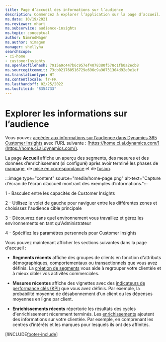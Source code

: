 ```yaml
---
title: Page d’accueil des informations sur l’audience
description: Commencez à explorer l’application sur la page d’accueil.
ms.date: 10/19/2021
ms.reviewer: mhart
ms.subservice: audience-insights
ms.topic: conceptual
author: NimrodMagen
ms.author: nimagen
manager: shellyha
searchScope:
- ci-home
- customerInsights
ms.openlocfilehash: 7915a9c447b6c957ef4078380f578c1fb0a2ecb8
ms.sourcegitcommit: 73cb021760516729e696c9a90731304d92e0e1ef
ms.translationtype: HT
ms.contentlocale: fr-FR
ms.lasthandoff: 02/25/2022
ms.locfileid: "8354733"
---
```

# <a name="explore-audience-insights"></a>Explorer les informations sur l’audience

Vous pouvez [accéder aux informations sur l’audience dans Dynamics 365 Customer Insights](https://home.ci.ai.dynamics.com/) avec l’URL suivante : [https://home.ci.ai.dynamics.com/](https://home.ci.ai.dynamics.com/).

La page **Accueil** affiche un aperçu des segments, des mesures et des données d’enrichissement (si configuré) après avoir terminé les phases de [mappage](map-entities.md), de [mise en correspondance](match-entities.md) et de [fusion](merge-entities.md).

:::image type="content" source="media/home-page.png" alt-text="Capture d’écran de l’écran d’accueil montrant des exemples d’informations.":::

1 - Basculez entre les capacités de Customer Insights 

2 - Utilisez le volet de gauche pour naviguer entre les différentes zones et choisissez l'audience cible principale

3 - Découvrez dans quel environnement vous travaillez et gérez les environnements en tant qu'Administrateur

4 - Spécifiez les paramètres personnels pour Customer Insights

Vous pouvez maintenant afficher les sections suivantes dans la page d'accueil :

- **Segments récents** affiche des groupes de clients en fonction d'attributs démographiques, comportementaux ou transactionnels que vous avez définis. La [création de segments](segments.md) vous aide à regrouper votre clientèle et à mieux cibler vos activités commerciales.

- **Mesures récentes** affiche des vignettes avec des [indicateurs de performance clés (KPI)](measures.md) que vous avez définis. Par exemple, la probabilité moyenne de désabonnement d’un client ou les dépenses moyennes en ligne par client.

- **Enrichissements récents** répertorie les résultats des cycles d'enrichissement récemment terminés. Les [enrichissements](enrichment-hub.md) ajoutent des informations sur votre clientèle. Par exemple, en comprenant les centres d’intérêts et les marques pour lesquels ils ont des affinités.


[!INCLUDE[footer-include](../includes/footer-banner.md)]
